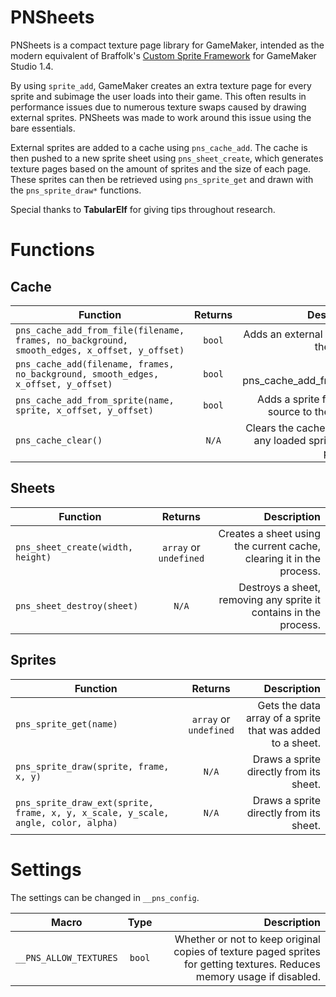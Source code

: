 # PNSheets
PNSheets is a compact texture page library for GameMaker, intended as the 
modern equivalent of Braffolk's [Custom Sprite Framework](https://github.com/GameMakerDiscord/custom-sprite-framework/) 
for GameMaker Studio 1.4.

By using `sprite_add`, GameMaker creates an extra texture page for every sprite 
and subimage the user loads into their game. This often results in performance 
issues due to numerous texture swaps caused by drawing external sprites. 
PNSheets was made to work around this issue using the bare essentials.

External sprites are added to a cache using `pns_cache_add`. The cache is then 
pushed to a new sprite sheet using `pns_sheet_create`, which generates texture 
pages based on the amount of sprites and the size of each page. These sprites 
can then be retrieved using `pns_sprite_get` and drawn with the 
`pns_sprite_draw*` functions.

Special thanks to **TabularElf** for giving tips throughout research.

# Functions
## Cache
| Function                                                                                       | Returns | Description                                                 |
| ---------------------------------------------------------------------------------------------- |:-------:| -----------------------------------------------------------:|
| `pns_cache_add_from_file(filename, frames, no_background, smooth_edges, x_offset, y_offset)`   | `bool`  | Adds an external sprite to the cache.                       |
| `pns_cache_add(filename, frames, no_background, smooth_edges, x_offset, y_offset)`             | `bool`  | Alias for pns_cache_add_from_file.                          |
| `pns_cache_add_from_sprite(name, sprite, x_offset, y_offset)`                                  | `bool`  | Adds a sprite from any source to the cache.                 |
| `pns_cache_clear()`                                                                            | `N/A`   | Clears the cache, freeing any loaded sprite in the process. |

## Sheets
| Function                          | Returns                | Description                                                          |
| --------------------------------- |:----------------------:| --------------------------------------------------------------------:|
| `pns_sheet_create(width, height)` | `array` or `undefined` | Creates a sheet using the current cache, clearing it in the process. |
| `pns_sheet_destroy(sheet)`        | `N/A`                  | Destroys a sheet, removing any sprite it contains in the process.    |

## Sprites
| Function                                                                          | Returns                | Description                                                |
| --------------------------------------------------------------------------------- |:----------------------:| ----------------------------------------------------------:|
| `pns_sprite_get(name)`                                                            | `array` or `undefined` | Gets the data array of a sprite that was added to a sheet. |
| `pns_sprite_draw(sprite, frame, x, y)`                                            | `N/A`                  | Draws a sprite directly from its sheet.                    |
| `pns_sprite_draw_ext(sprite, frame, x, y, x_scale, y_scale, angle, color, alpha)` | `N/A`                  | Draws a sprite directly from its sheet.                    |

# Settings
The settings can be changed in `__pns_config`.

| Macro                  | Type   | Description                                                                                                             |
| ---------------------- |:------:| -----------------------------------------------------------------------------------------------------------------------:|
| `__PNS_ALLOW_TEXTURES` | `bool` | Whether or not to keep original copies of texture paged sprites for getting textures. Reduces memory usage if disabled. |